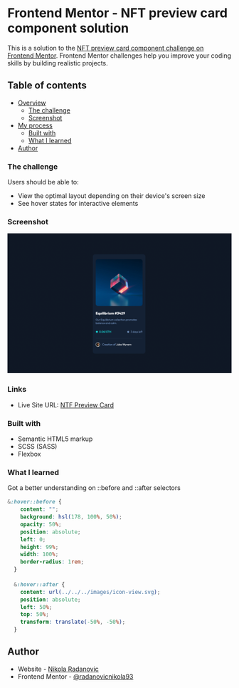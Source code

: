 # Frontend Mentor - NFT preview card component solution

This is a solution to the [NFT preview card component challenge on Frontend Mentor](https://www.frontendmentor.io/challenges/nft-preview-card-component-SbdUL_w0U). Frontend Mentor challenges help you improve your coding skills by building realistic projects. 

## Table of contents

- [Overview](#overview)
  - [The challenge](#the-challenge)
  - [Screenshot](#screenshot)
- [My process](#my-process)
  - [Built with](#built-with)
  - [What I learned](#what-i-learned)
- [Author](#author)

### The challenge

Users should be able to:

- View the optimal layout depending on their device's screen size
- See hover states for interactive elements

### Screenshot

![](./screenshot.png)

### Links

- Live Site URL: [NTF Preview Card](https://radanovicnikola93.github.io/nft-preview-card/)

### Built with

- Semantic HTML5 markup
- SCSS (SASS)
- Flexbox

### What I learned

Got a better understanding on ::before and ::after selectors

```css
&:hover::before {
    content: "";
    background: hsl(178, 100%, 50%);
    opacity: 50%;
    position: absolute;
    left: 0;
    height: 99%;
    width: 100%;
    border-radius: 1rem;
  }

  &:hover::after {
    content: url(../../../images/icon-view.svg);
    position: absolute;
    left: 50%;
    top: 50%;    
    transform: translate(-50%, -50%);
  }
```
## Author

- Website - [Nikola Radanovic](https://www.nikola-radanovic.com)
- Frontend Mentor - [@radanovicnikola93](https://www.frontendmentor.io/profile/radanovicnikola93)